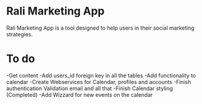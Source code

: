 # Rali Marketing App

Rali Marketing App is a tool designed to help users in their social marketing strategies.


# To do
-Get content
-Add users_id foreign key in all the tables
-Add functionality to calendar
-Create Webservices for Calendar, profiles and accounts
-Finish authentication Validation email and all that
-Finish Calendar styling (Completed)
-Add Wizzard for new events on the calendar
